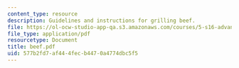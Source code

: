 ```yaml
---
content_type: resource
description: Guidelines and instructions for grilling beef.
file: https://ol-ocw-studio-app-qa.s3.amazonaws.com/courses/5-s16-advanced-kitchen-chemistry-spring-2002/577b2fd7af444fecb4470a4774dbc5f5_beef.pdf
file_type: application/pdf
resourcetype: Document
title: beef.pdf
uid: 577b2fd7-af44-4fec-b447-0a4774dbc5f5
---
```

